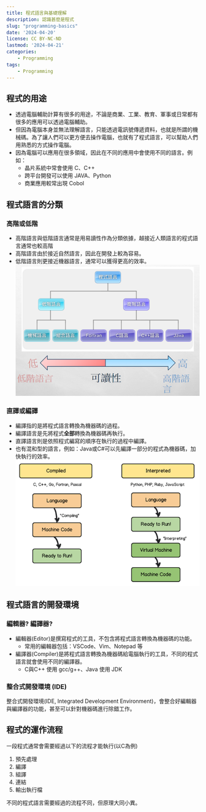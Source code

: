 ```yaml
---
title: 程式語言與基礎理解
description: 認識甚麼是程式
slug: "programming-basics"
date: '2024-04-20'
license: CC BY-NC-ND
lastmod: '2024-04-21'
categories:
    - Programming
tags:
    - Programming
---
```


## 程式的用途
* 透過電腦輔助計算有很多的用途，不論是商業、工業、教育、軍事或日常都有很多的應用可以透過電腦輔助。
* 但因為電腦本身並無法理解語言，只能透過電訊號傳遞資料，也就是所謂的機械碼。為了讓人們可以更方便去操作電腦，也就有了程式語言，可以幫助人們用熟悉的方式操作電腦。
* 因為電腦可以應用在很多領域，因此在不同的應用中會使用不同的語言。例如：
    * 晶片系統中常會使用 C、C++
    * 跨平台開發可以使用 JAVA、Python
    * 商業應用較常出現 Cobol

## 程式語言的分類
### 高階或低階
* 高階語言與低階語言通常是用易讀性作為分類依據，越接近人類語言的程式語言通常也較高階
* 高階語言由於接近自然語言，因此在開發上較為容易。
* 低階語言則更接近機器語言，通常可以獲得更高的效率。
![High or Low](High_low.png)

### 直譯或編譯
* 編譯指的是將程式語言轉換為機器碼的過程。
* 編譯語言是先將程式**全部**轉換為機器碼再執行。
* 直譯語言則是依照程式編寫的順序在執行的過程中編譯。
* 也有混和型的語言，例如：Java或C#可以先編譯一部分的程式為機器碼，加快執行的效率。
![Compiled or Interpreted](Compiled_interpreted.png)

## 程式語言的開發環境
### 編輯器? 編譯器?
* 編輯器(Editor)是撰寫程式的工具，不包含將程式語言轉換為機器碼的功能。
    * 常用的編輯器包括：VSCode、Vim、Notepad 等
* 編譯器(Compiler)是將程式語言轉換為機器碼給電腦執行的工具，不同的程式語言就會使用不同的編譯器。
    * C與C++ 使用 gcc/g++、Java 使用 JDK

### 整合式開發環境 (IDE)
整合式開發環境(IDE, Integrated Development Environment)，會整合好編輯器與編譯器的功能，甚至可以針對機器碼進行除錯工作。

## 程式的運作流程
一段程式通常會需要經過以下的流程才能執行(以C為例)

1. 預先處理
2. 編譯
3. 組譯
4. 連結
5. 輸出執行檔

不同的程式語言需要經過的流程不同，但原理大同小異。